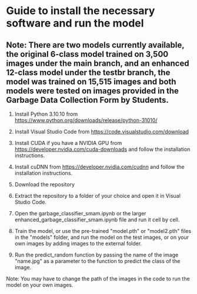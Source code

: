 # Guide to install the necessary software and run the model

## Note: There are two models currently available, the original 6-class model trained on 3,500 images under the main branch, and an enhanced 12-class model under the testbr branch, the model was trained on 15,515 images and both models were tested on images provided in the Garbage Data Collection Form by Students.

1. Install Python 3.10.10 from https://www.python.org/downloads/release/python-31010/

2. Install Visual Studio Code from https://code.visualstudio.com/download

3. Install CUDA if you have a NVIDIA GPU from https://developer.nvidia.com/cuda-downloads and follow the installation instructions.

4. Install cuDNN from https://developer.nvidia.com/cudnn and follow the installation instructions.

5. Download the repository

6. Extract the repository to a folder of your choice and open it in Visual Studio Code.

7. Open the garbage_classifier_smam.ipynb or the larger enhanced_garbage_classifier_smam.ipynb file and run it cell by cell.

8. Train the model, or use the pre-trained "model.pth" or "model2.pth" files in the "models" folder, and run the model on the test images, or on your own images by adding images to the external folder.

9. Run the predict_random function by passing the name of the image "name.jpg" as a parameter to the function to predict the class of the image.

Note: You may have to change the path of the images in the code to run the model on your own images.
